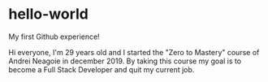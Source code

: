 # hello-world
My first Github experience!

Hi everyone, I'm 29 years old and I started the "Zero to Mastery" course of Andrei Neagoie in december 2019. By taking this course my goal is to become a Full Stack Developer and quit my current job.

